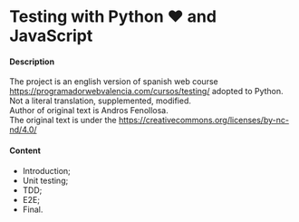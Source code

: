 # Testing with Python ❤️ and JavaScript

#### Description
The project is an english version of spanish web course 
https://programadorwebvalencia.com/cursos/testing/ adopted to Python. <br>
Not a literal translation, supplemented, modified.<br>
Author of original text is Andros Fenollosa.<br>
The original text is under the https://creativecommons.org/licenses/by-nc-nd/4.0/  <br>

#### Content
* Introduction;
* Unit testing;
* TDD;
* E2E;
* Final.